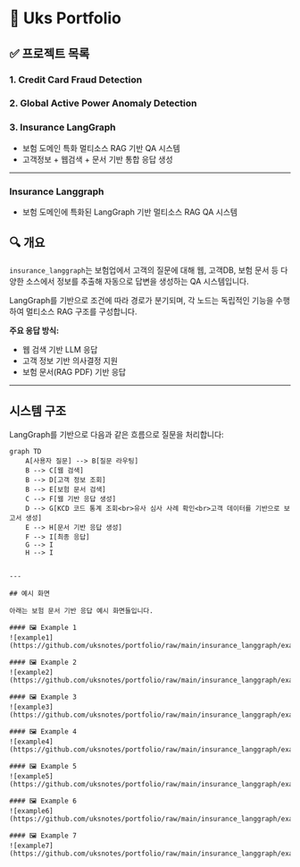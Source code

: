 # 📁 Uks Portfolio


## ✅ 프로젝트 목록

### 1. Credit Card Fraud Detection  

### 2. Global Active Power Anomaly Detection  

### 3. Insurance LangGraph  
- 보험 도메인 특화 멀티소스 RAG 기반 QA 시스템  
- 고객정보 + 웹검색 + 문서 기반 통합 응답 생성

---

### Insurance Langgraph  
- 보험 도메인에 특화된 LangGraph 기반 멀티소스 RAG QA 시스템

## 🔍 개요

`insurance_langgraph`는 보험업에서 고객의 질문에 대해 웹, 고객DB, 보험 문서 등 다양한 소스에서 정보를 추출해 자동으로 답변을 생성하는 QA 시스템입니다.

LangGraph를 기반으로 조건에 따라 경로가 분기되며, 각 노드는 독립적인 기능을 수행하여 멀티소스 RAG 구조를 구성합니다.

**주요 응답 방식:**
- 웹 검색 기반 LLM 응답  
- 고객 정보 기반 의사결정 지원
- 보험 문서(RAG PDF) 기반 응답

---

## 시스템 구조

LangGraph를 기반으로 다음과 같은 흐름으로 질문을 처리합니다:

```mermaid
graph TD
    A[사용자 질문] --> B[질문 라우팅]
    B --> C[웹 검색]
    B --> D[고객 정보 조회]
    B --> E[보험 문서 검색]
    C --> F[웹 기반 응답 생성]
    D --> G[KCD 코드 통계 조회<br>유사 심사 사례 확인<br>고객 데이터를 기반으로 보고서 생성]
    E --> H[문서 기반 응답 생성]
    F --> I[최종 응답]
    G --> I
    H --> I


---

## 예시 화면

아래는 보험 문서 기반 응답 예시 화면들입니다.

#### 🖼️ Example 1  
![example1](https://github.com/uksnotes/portfolio/raw/main/insurance_langgraph/example/example1.png)

#### 🖼️ Example 2  
![example2](https://github.com/uksnotes/portfolio/raw/main/insurance_langgraph/example/example2.png)

#### 🖼️ Example 3  
![example3](https://github.com/uksnotes/portfolio/raw/main/insurance_langgraph/example/example3.png)

#### 🖼️ Example 4  
![example4](https://github.com/uksnotes/portfolio/raw/main/insurance_langgraph/example/example4.png)

#### 🖼️ Example 5  
![example5](https://github.com/uksnotes/portfolio/raw/main/insurance_langgraph/example/example5.png)

#### 🖼️ Example 6  
![example6](https://github.com/uksnotes/portfolio/raw/main/insurance_langgraph/example/example6.png)

#### 🖼️ Example 7  
![example7](https://github.com/uksnotes/portfolio/raw/main/insurance_langgraph/example/example7.png)

